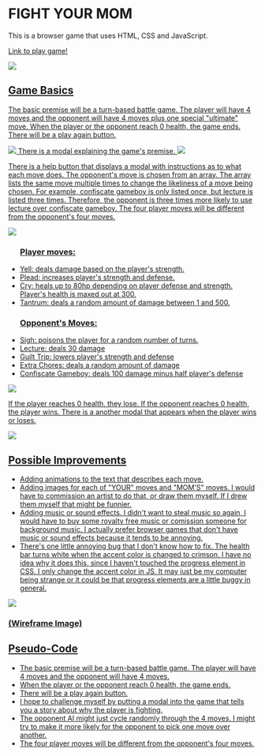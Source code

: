 <body>
<h1>FIGHT YOUR MOM</h1>
<p>This is a browser game that uses HTML, CSS and JavaScript.</p>
<p><a href="https://jillianguerra.github.io/FIGHT-YOUR-MOM/">Link to play game!</p>
<img src="https://i.imgur.com/TRdpc8B.png">
<h2>Game Basics</h2>
<p>
The basic premise will be a turn-based battle game.
The player will have 4 moves and the opponent will have 4 moves plus one special "ultimate" move.
When the player or the opponent reach 0 health, the game ends.
There will be a play again button. 
</p>
<img src="https://i.imgur.com/bywclV1.png">
There is a modal explaining the game's premise. 
<img src="https://i.imgur.com/udMRwIZ.png">
<p>
There is a help button that displays a modal with instructions as to what each move does.
The opponent's move is chosen from an array. The array lists the same move multiple times to change the likeliness of a move being chosen. For example, confiscate gameboy is only listed once, but lecture is listed three times. Therefore, the opponent is three times more likely to use lecture over confiscate gameboy.
The four player moves will be different from the opponent's four moves.
</p>
<img src="https://i.imgur.com/fWaY9LW.png">
<ul>
<h3>Player moves:</h3>
<li>Yell: deals damage based on the player's strength.</li>
<li>Plead: increases player's strength and defense.</li>
<li>Cry: heals up to 80hp depending on player defense and strength. 
Player's health is maxed out at 300.</li>
<li>Tantrum: deals a random amount of damage between 1 and 500.</li>
</ul>
<ul>
<h3>Opponent's Moves:</h3>
<li>Sigh: poisons the player for a random number of turns.</li>
<li>Lecture: deals 30 damage</li>
<li>Guilt Trip: lowers player's strength and defense</li>
<li>Extra Chores: deals a random amount of damage</li>
<li>Confiscate Gameboy: deals 100 damage minus half player's defense</li>
</ul>
<img src="https://i.imgur.com/EZ3UfDY.png">
<p>If the player reaches 0 health, they lose. If the opponent reaches 0 health, the player wins.
There is a another modal that appears when the player wins or loses.</p>
<img src="https://i.imgur.com/icKn3wC.png">
<h2>Possible Improvements</h2>
<ul>
<li>Adding animations to the text that describes each move.</li>
<li>Adding images for each of "YOUR" moves and "MOM'S" moves. I would have to commission an artist to do that, or draw them myself. If I drew them myself that might be funnier.</li>
<li>Adding music or sound effects. I didn't want to steal music so again, I would have to buy some royalty free music or comission someone for background music. I actually prefer browser games that don't have music or sound effects because it tends to be annoying.</li>
<li>There's one little annoying bug that I don't know how to fix. The health bar turns white when the accent color is changed to crimson. I have no idea why it does this, since I haven't touched the progress element in CSS. I only change the accent color in JS. It may just be my computer being strange or it could be that progress elements are a little buggy in general.</li>
</ul>
<img src="https://i.imgur.com/NL3WpBd.png">
<h3>(Wireframe Image)</h3>
<h2>Pseudo-Code</h2>
<ul>
<li>The basic premise will be a turn-based battle game. The player will have 4 moves and the opponent will have 4 moves.</li>
<li>When the player or the opponent reach 0 health, the game ends.</li>
<li>There will be a play again button.</li>
<li>I hope to challenge myself by putting a modal into the game that tells you a story about why the player is fighting.</li>
<li>The opponent AI might just cycle randomly through the 4 moves. I might try to make it more likely for the opponent to pick one move over another.</li>
<li>The four player moves will be different from the opponent's four moves.</li>
</ul>
</body>